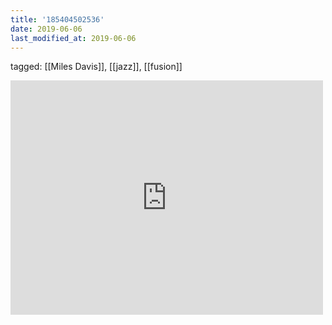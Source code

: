 ```yaml
---
title: '185404502536'
date: 2019-06-06
last_modified_at: 2019-06-06
---
```

tagged: [[Miles Davis]], [[jazz]], [[fusion]]
<iframe allow="accelerometer; autoplay; clipboard-write; encrypted-media; gyroscope; picture-in-picture" allowfullscreen="" frameborder="0" height="375" id="youtube_iframe" src="https://www.youtube.com/embed/4qoNZnWcb7M?feature=oembed&amp;enablejsapi=1&amp;origin=https://safe.txmblr.com&amp;wmode=opaque" width="500"></iframe>